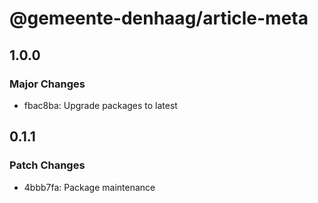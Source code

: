 # @gemeente-denhaag/article-meta

## 1.0.0

### Major Changes

- fbac8ba: Upgrade packages to latest

## 0.1.1

### Patch Changes

- 4bbb7fa: Package maintenance
